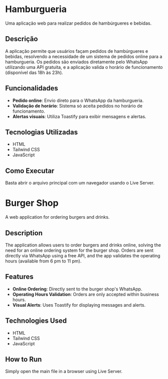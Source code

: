 # Hamburgueria

Uma aplicação web para realizar pedidos de hambúrgueres e bebidas.

## Descrição

A aplicação permite que usuários façam pedidos de hambúrgueres e bebidas, resolvendo a necessidade de um sistema de pedidos online para a hamburgueria. Os pedidos são enviados diretamente pelo WhatsApp utilizando uma API gratuita, e a aplicação valida o horário de funcionamento (disponível das 18h às 23h).

## Funcionalidades

- **Pedido online**: Envio direto para o WhatsApp da hamburgueria.
- **Validação de horário**: Sistema só aceita pedidos no horário de funcionamento.
- **Alertas visuais**: Utiliza Toastify para exibir mensagens e alertas.

## Tecnologias Utilizadas

- HTML
- Tailwind CSS
- JavaScript

## Como Executar

Basta abrir o arquivo principal com um navegador usando o Live Server.

# Burger Shop

A web application for ordering burgers and drinks.

## Description

The application allows users to order burgers and drinks online, solving the need for an online ordering system for the burger shop. Orders are sent directly via WhatsApp using a free API, and the app validates the operating hours (available from 6 pm to 11 pm).

## Features

- **Online Ordering**: Directly sent to the burger shop's WhatsApp.
- **Operating Hours Validation**: Orders are only accepted within business hours.
- **Visual Alerts**: Uses Toastify for displaying messages and alerts.

## Technologies Used

- HTML
- Tailwind CSS
- JavaScript

## How to Run

Simply open the main file in a browser using Live Server.

